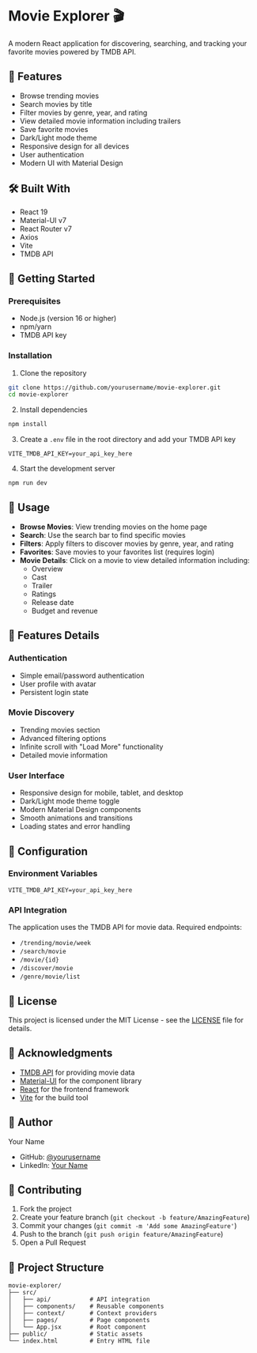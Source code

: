 # Movie Explorer 🎬

A modern React application for discovering, searching, and tracking your favorite movies powered by TMDB API.

## 🌟 Features

- Browse trending movies
- Search movies by title
- Filter movies by genre, year, and rating
- View detailed movie information including trailers
- Save favorite movies
- Dark/Light mode theme
- Responsive design for all devices
- User authentication
- Modern UI with Material Design

## 🛠️ Built With

- React 19
- Material-UI v7
- React Router v7
- Axios
- Vite
- TMDB API

## 🚀 Getting Started

### Prerequisites

- Node.js (version 16 or higher)
- npm/yarn
- TMDB API key

### Installation

1. Clone the repository
```bash
git clone https://github.com/yourusername/movie-explorer.git
cd movie-explorer
```

2. Install dependencies
```bash
npm install
```

3. Create a `.env` file in the root directory and add your TMDB API key
```env
VITE_TMDB_API_KEY=your_api_key_here
```

4. Start the development server
```bash
npm run dev
```

## 📱 Usage

- **Browse Movies**: View trending movies on the home page
- **Search**: Use the search bar to find specific movies
- **Filters**: Apply filters to discover movies by genre, year, and rating
- **Favorites**: Save movies to your favorites list (requires login)
- **Movie Details**: Click on a movie to view detailed information including:
  - Overview
  - Cast
  - Trailer
  - Ratings
  - Release date
  - Budget and revenue

## 🎨 Features Details

### Authentication
- Simple email/password authentication
- User profile with avatar
- Persistent login state

### Movie Discovery
- Trending movies section
- Advanced filtering options
- Infinite scroll with "Load More" functionality
- Detailed movie information

### User Interface
- Responsive design for mobile, tablet, and desktop
- Dark/Light mode theme toggle
- Modern Material Design components
- Smooth animations and transitions
- Loading states and error handling

## 🔧 Configuration

### Environment Variables
```env
VITE_TMDB_API_KEY=your_api_key_here
```

### API Integration
The application uses the TMDB API for movie data. Required endpoints:
- `/trending/movie/week`
- `/search/movie`
- `/movie/{id}`
- `/discover/movie`
- `/genre/movie/list`

## 📄 License

This project is licensed under the MIT License - see the [LICENSE](LICENSE) file for details.

## 🙏 Acknowledgments

- [TMDB API](https://www.themoviedb.org/documentation/api) for providing movie data
- [Material-UI](https://mui.com/) for the component library
- [React](https://reactjs.org/) for the frontend framework
- [Vite](https://vitejs.dev/) for the build tool

## 👤 Author

Your Name
- GitHub: [@yourusername](https://github.com/yourusername)
- LinkedIn: [Your Name](https://linkedin.com/in/yourprofile)

## 🤝 Contributing

1. Fork the project
2. Create your feature branch (`git checkout -b feature/AmazingFeature`)
3. Commit your changes (`git commit -m 'Add some AmazingFeature'`)
4. Push to the branch (`git push origin feature/AmazingFeature`)
5. Open a Pull Request

## 📝 Project Structure

```
movie-explorer/
├── src/
│   ├── api/           # API integration
│   ├── components/    # Reusable components
│   ├── context/       # Context providers
│   ├── pages/         # Page components
│   └── App.jsx        # Root component
├── public/            # Static assets
└── index.html         # Entry HTML file
```